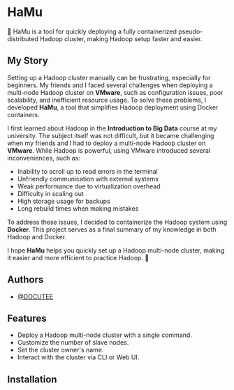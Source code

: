 
# HaMu

🚀 HaMu is a tool for quickly deploying a fully containerized pseudo-distributed Hadoop cluster, making Hadoop setup faster and easier.

## **My Story**  

Setting up a Hadoop cluster manually can be frustrating, especially for beginners. My friends and I faced several challenges when deploying a multi-node Hadoop cluster on **VMware**, such as configuration issues, poor scalability, and inefficient resource usage. To solve these problems, I developed **HaMu**, a tool that simplifies Hadoop deployment using Docker containers.  

I first learned about Hadoop in the **Introduction to Big Data** course at my university. The subject itself was not difficult, but it became challenging when my friends and I had to deploy a multi-node Hadoop cluster on **VMware**. While Hadoop is powerful, using VMware introduced several inconveniences, such as:  

- Inability to scroll up to read errors in the terminal  
- Unfriendly communication with external systems  
- Weak performance due to virtualization overhead  
- Difficulty in scaling out  
- High storage usage for backups  
- Long rebuild times when making mistakes  

To address these issues, I decided to containerize the Hadoop system using **Docker**. This project serves as a final summary of my knowledge in both Hadoop and Docker.  

I hope **HaMu** helps you quickly set up a Hadoop multi-node cluster, making it easier and more efficient to practice Hadoop. 🚀  



## Authors

- [@DOCUTEE](https://github.com/DOCUTEE)

## 

## Features  

- Deploy a Hadoop multi-node cluster with a single command.  
- Customize the number of slave nodes.  
- Set the cluster owner's name.  
- Interact with the cluster via CLI or Web UI.  

## Installation


    

